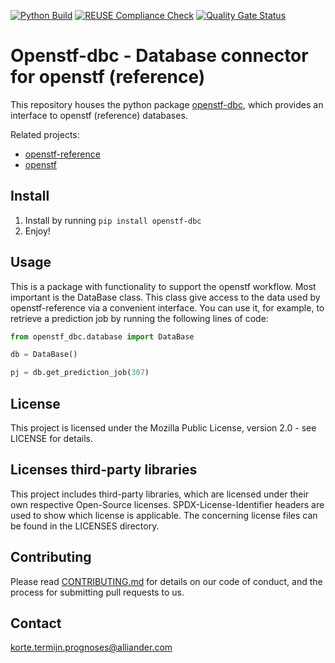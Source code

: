 <!--
SPDX-FileCopyrightText: 2021 2017-2021 Alliander N.V. <korte.termijn.prognoses@alliander.com>

SPDX-License-Identifier: MPL-2.0
-->
[![Python Build](https://github.com/alliander-opensource/openstf-dbc/actions/workflows/python-build.yaml/badge.svg?branch=master)](https://github.com/alliander-opensource/openstf-dbc/actions/workflows/python-build.yaml)
[![REUSE Compliance Check](https://github.com/alliander-opensource/openstf-dbc/actions/workflows/reuse-compliance.yml/badge.svg?branch=master)](https://github.com/alliander-opensource/openstf-dbc/actions/workflows/reuse-compliance.yml)
[![Quality Gate Status](https://sonarcloud.io/api/project_badges/measure?project=alliander-opensource_openstf-dbc&metric=alert_status)](https://sonarcloud.io/dashboard?id=alliander-opensource_openstf-dbc)


# Openstf-dbc - Database connector for openstf (reference)

This repository houses the python package [openstf-dbc](https://pypi.org/project/openstf-dbc/), which provides an interface to openstf (reference) databases.

Related projects:
- [openstf-reference](https://github.com/alliander-opensource/openstf-reference)
- [openstf](https://github.com/alliander-opensource/short-term-forecasting)


## Install

1. Install by running `pip install openstf-dbc`
2. Enjoy!

## Usage

This is a package with functionality to support the openstf workflow. Most important is the DataBase class.
This class give access to the data used by openstf-reference via a convenient interface. You can use it, for example, to retrieve a prediction job by running the following lines of code:

```python
from openstf_dbc.database import DataBase

db = DataBase()

pj = db.get_prediction_job(307)
```

## License
This project is licensed under the Mozilla Public License, version 2.0 - see LICENSE for details.

## Licenses third-party libraries
This project includes third-party libraries, which are licensed under their own respective Open-Source licenses. SPDX-License-Identifier headers are used to show which license is applicable. The concerning license files can be found in the LICENSES directory.

## Contributing

Please read [CONTRIBUTING.md](CONTRIBUTING.md) for details on our code of conduct, and the process for submitting pull requests to us.

## Contact

korte.termijn.prognoses@alliander.com
